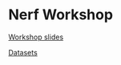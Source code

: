 # Nerf Workshop

[Workshop slides](https://docs.google.com/presentation/d/1E-KkDjDGOrAZTCDNzUmigV6VcJN9qWngJKKiaF73oh4/edit?usp=sharing)

[Datasets](https://drive.google.com/drive/folders/1I5TSUp_vUX7C1enXh0o_cfB01dLKM1eN?usp=share_link)
